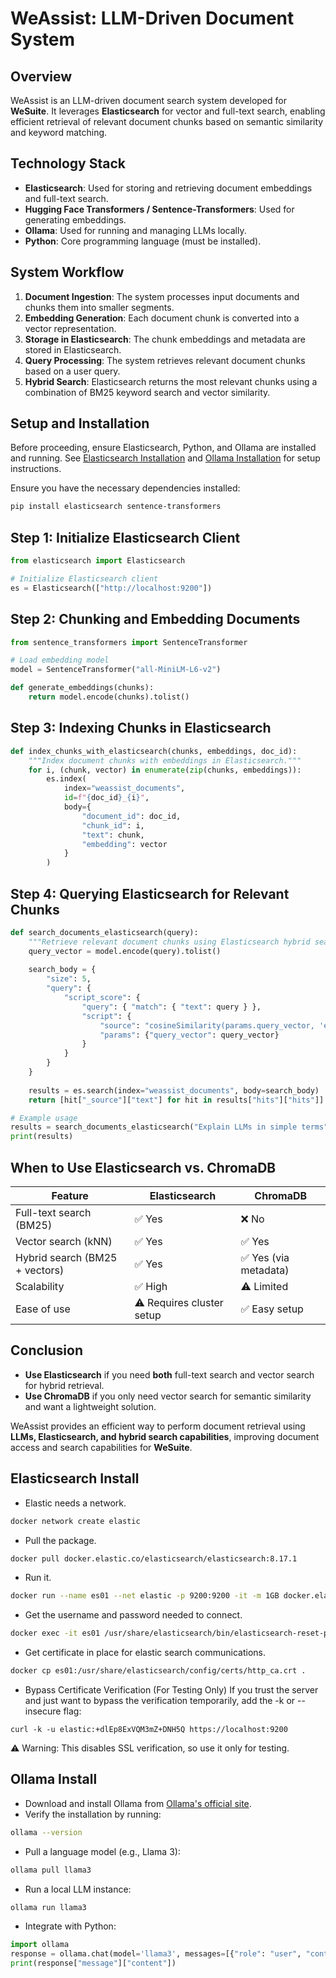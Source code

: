 ﻿# WeAssist: LLM-Driven Document System

## Overview
WeAssist is an LLM-driven document search system developed for **WeSuite**. It leverages **Elasticsearch** for vector and full-text search, enabling efficient retrieval of relevant document chunks based on semantic similarity and keyword matching.

## Technology Stack
- **Elasticsearch**: Used for storing and retrieving document embeddings and full-text search.
- **Hugging Face Transformers / Sentence-Transformers**: Used for generating embeddings.
- **Ollama**: Used for running and managing LLMs locally.
- **Python**: Core programming language (must be installed).

## System Workflow
1. **Document Ingestion**: The system processes input documents and chunks them into smaller segments.
2. **Embedding Generation**: Each document chunk is converted into a vector representation.
3. **Storage in Elasticsearch**: The chunk embeddings and metadata are stored in Elasticsearch.
4. **Query Processing**: The system retrieves relevant document chunks based on a user query.
5. **Hybrid Search**: Elasticsearch returns the most relevant chunks using a combination of BM25 keyword search and vector similarity.

## Setup and Installation

Before proceeding, ensure Elasticsearch, Python, and Ollama are installed and running. See [Elasticsearch Installation](#elasticsearch-install) and [Ollama Installation](#ollama-install) for setup instructions.

Ensure you have the necessary dependencies installed:
```bash
pip install elasticsearch sentence-transformers
```

## Step 1: Initialize Elasticsearch Client
```python
from elasticsearch import Elasticsearch

# Initialize Elasticsearch client
es = Elasticsearch(["http://localhost:9200"])
```

## Step 2: Chunking and Embedding Documents
```python
from sentence_transformers import SentenceTransformer

# Load embedding model
model = SentenceTransformer("all-MiniLM-L6-v2")

def generate_embeddings(chunks):
    return model.encode(chunks).tolist()
```

## Step 3: Indexing Chunks in Elasticsearch
```python
def index_chunks_with_elasticsearch(chunks, embeddings, doc_id):
    """Index document chunks with embeddings in Elasticsearch."""
    for i, (chunk, vector) in enumerate(zip(chunks, embeddings)):
        es.index(
            index="weassist_documents",
            id=f"{doc_id}_{i}",
            body={
                "document_id": doc_id,
                "chunk_id": i,
                "text": chunk,
                "embedding": vector
            }
        )
```

## Step 4: Querying Elasticsearch for Relevant Chunks
```python
def search_documents_elasticsearch(query):
    """Retrieve relevant document chunks using Elasticsearch hybrid search."""
    query_vector = model.encode(query).tolist()
    
    search_body = {
        "size": 5,
        "query": {
            "script_score": {
                "query": { "match": { "text": query } },
                "script": {
                    "source": "cosineSimilarity(params.query_vector, 'embedding') + 1.0",
                    "params": {"query_vector": query_vector}
                }
            }
        }
    }
    
    results = es.search(index="weassist_documents", body=search_body)
    return [hit["_source"]["text"] for hit in results["hits"]["hits"]]

# Example usage
results = search_documents_elasticsearch("Explain LLMs in simple terms")
print(results)
```

## When to Use Elasticsearch vs. ChromaDB
| Feature               | Elasticsearch | ChromaDB |
|----------------------|--------------|----------|
| Full-text search (BM25) | ✅ Yes | ❌ No |
| Vector search (kNN) | ✅ Yes | ✅ Yes |
| Hybrid search (BM25 + vectors) | ✅ Yes | ✅ Yes (via metadata) |
| Scalability | ✅ High | ⚠️ Limited |
| Ease of use | ⚠️ Requires cluster setup | ✅ Easy setup |

## Conclusion
- **Use Elasticsearch** if you need **both** full-text search and vector search for hybrid retrieval.
- **Use ChromaDB** if you only need vector search for semantic similarity and want a lightweight solution.

WeAssist provides an efficient way to perform document retrieval using **LLMs, Elasticsearch, and hybrid search capabilities**, improving document access and search capabilities for **WeSuite**.

## Elasticsearch Install

- Elastic needs a network.
```bash
docker network create elastic
```

- Pull the package.
```bash
docker pull docker.elastic.co/elasticsearch/elasticsearch:8.17.1
```

- Run it.
```bash
docker run --name es01 --net elastic -p 9200:9200 -it -m 1GB docker.elastic.co/elasticsearch/elasticsearch:8.17.1
```

- Get the username and password needed to connect.
```bash
docker exec -it es01 /usr/share/elasticsearch/bin/elasticsearch-reset-password -u elastic
```

- Get certificate in place for elastic search communications.
```bash
docker cp es01:/usr/share/elasticsearch/config/certs/http_ca.crt .
```

- Bypass Certificate Verification (For Testing Only)
If you trust the server and just want to bypass the verification temporarily, add the -k or --insecure flag:
```
curl -k -u elastic:+dlEp8ExVQM3mZ+DNH5Q https://localhost:9200
```
⚠️ Warning: This disables SSL verification, so use it only for testing.

## Ollama Install

- Download and install Ollama from [Ollama's official site](https://ollama.ai/).
- Verify the installation by running:
```bash
ollama --version
```
- Pull a language model (e.g., Llama 3):
```bash
ollama pull llama3
```
- Run a local LLM instance:
```bash
ollama run llama3
```
- Integrate with Python:
```python
import ollama
response = ollama.chat(model='llama3', messages=[{"role": "user", "content": "Hello, what can you do?"}])
print(response["message"]["content"]) 
```

